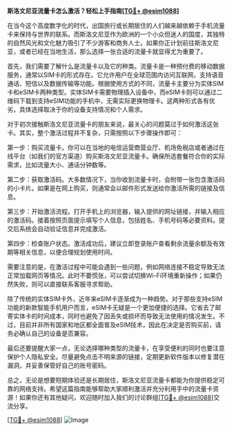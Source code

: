 **斯洛文尼亚流量卡怎么激活？轻松上手指南[[TG💪+ @esim1088](https://t.me/s/esim1088)]**

在当今这个高度数字化的时代，出国旅行或长期居住的人们越来越依赖于手机流量卡来保持与世界的联系。而斯洛文尼亚作为欧洲的一个小众但迷人的国度，其独特的自然风光和文化魅力吸引了不少游客和商务人士。如果你正计划前往斯洛文尼亚，或者已经在当地生活，那么选择一张合适的流量卡就显得尤为重要了。

首先，我们需要了解什么是流量卡以及它的种类。流量卡是一种预付费的移动数据服务，通常以SIM卡的形式存在。它允许用户在全球范围内访问互联网，支持语音通话、短信以及数据传输等功能。根据使用方式的不同，流量卡主要分为实体SIM卡和eSIM卡两种类型。实体SIM卡需要物理插入设备中，而eSIM卡则可以通过二维码下载到支持eSIM功能的手机中，无需实际更换物理卡。这两种形式各有优劣，具体选择取决于你的设备支持情况和个人需求。

对于初次接触斯洛文尼亚流量卡的朋友来说，最关心的问题莫过于如何激活这张卡。其实，整个激活过程并不复杂，只需按照以下步骤操作即可：

第一步：购买流量卡。你可以在当地的电信运营商营业厅、机场免税店或者通过在线平台（如我们的官方渠道）购买斯洛文尼亚流量卡。确保所选套餐符合你的实际需求，比如流量大小、通话分钟数等。

第二步：获取激活码。大多数情况下，当你收到流量卡时，会附带一张包含激活码的小卡片。如果是在网上购买，则通常会以邮件形式发送给你激活所需的链接及信息。

第三步：开始激活流程。打开手机上的浏览器，输入提供的网址链接，并输入相应的激活码。接着按照页面提示填写个人信息，包括姓名、手机号码等必要资料。提交后系统会自动验证信息并完成激活。

第四步：检查账户状态。激活成功后，建议立即登录账户查看剩余流量余额及有效期等相关信息，以便合理规划使用时间。

需要注意的是，在激活过程中可能会遇到一些问题，例如网络连接不稳定导致无法正常加载网页等情况。此时不要慌张，可以尝试切换Wi-Fi环境重新操作；如果仍然失败，则可以直接联系客服寻求帮助。

除了传统的实体SIM卡外，近年来eSIM卡逐渐成为一种趋势。对于那些支持eSIM功能的新款智能手机用户而言，eSIM卡无疑是一个更加便捷的选择。它省去了邮寄实体卡的时间成本，同时也避免了因丢失或损坏而导致无法使用的情况发生。不过，目前并非所有国家和地区都全面普及eSIM技术，因此在决定是否购买前，请务必确认自己的设备是否兼容。

最后还要提醒大家一点，无论选择哪种类型的流量卡，在享受便利的同时也要注意保护个人隐私安全。尽量避免点击不明来源的链接，定期更新软件版本以修复潜在漏洞，并妥善保管好自己的账号密码。

总之，无论是想要短期体验还是长期居住，斯洛文尼亚流量卡都能为你提供稳定可靠的网络支持。希望这篇指南能够帮助大家顺利激活并充分利用手中的流量卡资源！如果你还有其他疑问，欢迎随时加入我们的讨论群组[[TG💪+ @esim1088](https://t.me/s/esim1088)]交流分享。

[[TG💪+ @esim1088](https://t.me/s/esim1088)] ![Image](https://i.postimg.cc/4NQfJmqS/Snipaste-2025-05-13-00-14-12.png)